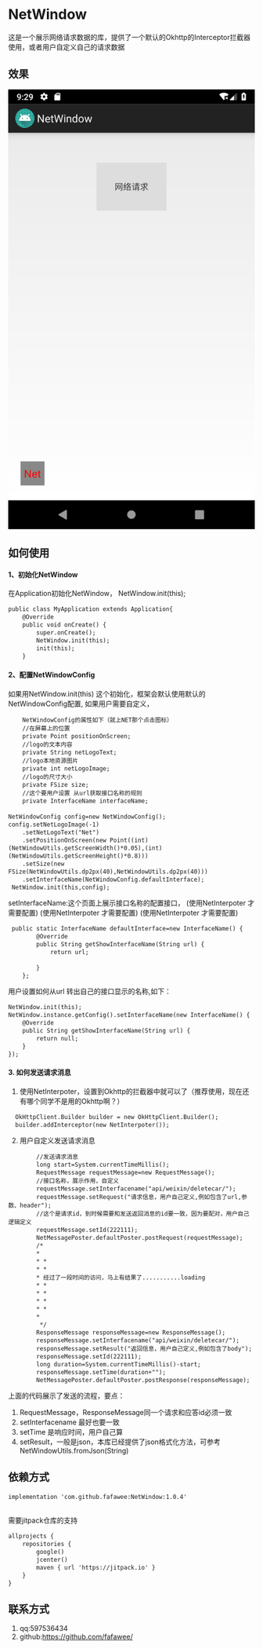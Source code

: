 # NetWindow
 
 这是一个展示网络请求数据的库，提供了一个默认的Okhttp的Interceptor拦截器使用，或者用户自定义自己的请求数据
 ## 效果
 ![hah](/pic/Screenshot_1578446922.png)
## 如何使用
#### 1、初始化NetWindow
在Application初始化NetWindow， NetWindow.init(this);
```
public class MyApplication extends Application{
    @Override
    public void onCreate() {
        super.onCreate();
        NetWindow.init(this);
        init(this);
    }

```
#### 2、配置NetWindowConfig
如果用NetWindow.init(this) 这个初始化，框架会默认使用默认的NetWindowConfig配置,
如果用户需要自定义，
```
    NetWindowConfig的属性如下（就上NET那个点击图标）
    //在屏幕上的位置
    private Point positionOnScreen;
    //logo的文本内容
    private String netLogoText;
    //logo本地资源图片
    private int netLogoImage;
    //logo的尺寸大小
    private FSize size;
    //这个要用户设置 从url获取接口名称的规则
    private InterfaceName interfaceName;

NetWindowConfig config=new NetWindowConfig();
config.setNetLogoImage(-1)
    .setNetLogoText("Net")
    .setPositionOnScreen(new Point((int)(NetWindowUtils.getScreenWidth()*0.05),(int)(NetWindowUtils.getScreenHeight()*0.8)))
    .setSize(new FSize(NetWindowUtils.dp2px(40),NetWindowUtils.dp2px(40)))
    .setInterfaceName(NetWindowConfig.defaultInterface);
 NetWindow.init(this,config);
```
setInterfaceName:这个页面上展示接口名称的配置接口，
(使用NetInterpoter 才需要配置)
(使用NetInterpoter 才需要配置)
(使用NetInterpoter 才需要配置)
```
 public static InterfaceName defaultInterface=new InterfaceName() {
        @Override
        public String getShowInterfaceName(String url) {
            return url;

        }
    };
```
用户设置如何从url 转出自己的接口显示的名称,如下：
```
NetWindow.init(this);
NetWindow.instance.getConfig().setInterfaceName(new InterfaceName() {
    @Override
    public String getShowInterfaceName(String url) {
        return null;
    }
});
```
#### 3. 如何发送请求消息
1. 使用NetInterpoter，设置到Okhttp的拦截器中就可以了（推荐使用，现在还有哪个同学不是用的Okhttp啊？）
```
  OkHttpClient.Builder builder = new OkHttpClient.Builder();
  builder.addInterceptor(new NetInterpoter());
```
2. 用户自定义发送请求消息

```
        //发送请求消息
        long start=System.currentTimeMillis();
        RequestMessage requestMessage=new RequestMessage();
        //接口名称，展示作用，自定义
        requestMessage.setInterfacename("api/weixin/deletecar/");
        requestMessage.setRequest("请求信息，用户自己定义,例如包含了url,参数、header");
        //这个是请求id，到时候需要和发送返回消息的id要一致，因为要配对，用户自己逻辑定义
        requestMessage.setId(222111);
        NetMessagePoster.defaultPoster.postRequest(requestMessage);
        /*
        *
        * *
        * *
        * 经过了一段时间的访问，马上有结果了...........loading
        * *
        * *
        * *
        * *
        *
         */
        ResponseMessage responseMessage=new ResponseMessage();
        responseMessage.setInterfacename("api/weixin/deletecar/");
        responseMessage.setResult("返回信息，用户自己定义,例如包含了body");
        responseMessage.setId(222111);
        long duration=System.currentTimeMillis()-start;
        responseMessage.setTime(duration+"");
        NetMessagePoster.defaultPoster.postResponse(responseMessage);
```

上面的代码展示了发送的流程，要点：
1. RequestMessage，ResponseMessage同一个请求和应答id必须一致
2. setInterfacename 最好也要一致
3. setTime 是响应时间，用户自己算
4. setResult，一般是json，本库已经提供了json格式化方法，可参考
NetWindowUtils.fromJson(String)
## 依赖方式
```
implementation 'com.github.fafawee:NetWindow:1.0.4'
 
```
需要jitpack仓库的支持
```
allprojects {
    repositories {
        google()
        jcenter()
        maven { url 'https://jitpack.io' }
    }
}
```
## 联系方式
1. qq:597536434
2. github:https://github.com/fafawee/

